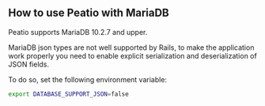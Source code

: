 ## How to use Peatio with MariaDB

Peatio supports MariaDB 10.2.7 and upper.

MariaDB json types are not well supported by Rails, to make the application work properly you need to enable explicit serialization and deserialization of JSON fields.

To do so, set the following environment variable:

```bash
export DATABASE_SUPPORT_JSON=false
```
